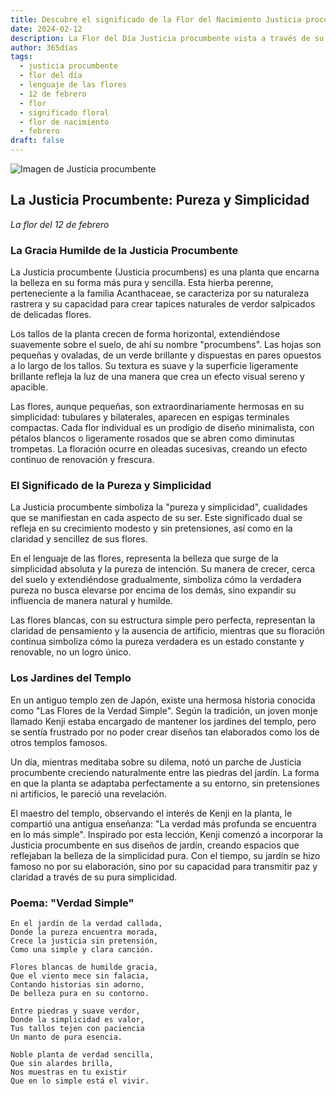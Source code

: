 ```yaml
---
title: Descubre el significado de la Flor del Nacimiento Justicia procumbente del 12 de febrero
date: 2024-02-12
description: La Flor del Día Justicia procumbente vista a través de su lenguaje floral e historias
author: 365días
tags:
  - justicia procumbente
  - flor del día
  - lenguaje de las flores
  - 12 de febrero
  - flor
  - significado floral
  - flor de nacimiento
  - febrero
draft: false
---
```


![Imagen de Justicia procumbente](https://cdn.pixabay.com/photo/2013/03/07/15/36/asperugo-procumbens-91224_1280.jpg#center)


## La Justicia Procumbente: Pureza y Simplicidad
*La flor del 12 de febrero*

### La Gracia Humilde de la Justicia Procumbente

La Justicia procumbente (Justicia procumbens) es una planta que encarna la belleza en su forma más pura y sencilla. Esta hierba perenne, perteneciente a la familia Acanthaceae, se caracteriza por su naturaleza rastrera y su capacidad para crear tapices naturales de verdor salpicados de delicadas flores.

Los tallos de la planta crecen de forma horizontal, extendiéndose suavemente sobre el suelo, de ahí su nombre "procumbens". Las hojas son pequeñas y ovaladas, de un verde brillante y dispuestas en pares opuestos a lo largo de los tallos. Su textura es suave y la superficie ligeramente brillante refleja la luz de una manera que crea un efecto visual sereno y apacible.

Las flores, aunque pequeñas, son extraordinariamente hermosas en su simplicidad: tubulares y bilaterales, aparecen en espigas terminales compactas. Cada flor individual es un prodigio de diseño minimalista, con pétalos blancos o ligeramente rosados que se abren como diminutas trompetas. La floración ocurre en oleadas sucesivas, creando un efecto continuo de renovación y frescura.

### El Significado de la Pureza y Simplicidad

La Justicia procumbente simboliza la "pureza y simplicidad", cualidades que se manifiestan en cada aspecto de su ser. Este significado dual se refleja en su crecimiento modesto y sin pretensiones, así como en la claridad y sencillez de sus flores.

En el lenguaje de las flores, representa la belleza que surge de la simplicidad absoluta y la pureza de intención. Su manera de crecer, cerca del suelo y extendiéndose gradualmente, simboliza cómo la verdadera pureza no busca elevarse por encima de los demás, sino expandir su influencia de manera natural y humilde.

Las flores blancas, con su estructura simple pero perfecta, representan la claridad de pensamiento y la ausencia de artificio, mientras que su floración continua simboliza cómo la pureza verdadera es un estado constante y renovable, no un logro único.

### Los Jardines del Templo

En un antiguo templo zen de Japón, existe una hermosa historia conocida como "Las Flores de la Verdad Simple". Según la tradición, un joven monje llamado Kenji estaba encargado de mantener los jardines del templo, pero se sentía frustrado por no poder crear diseños tan elaborados como los de otros templos famosos.

Un día, mientras meditaba sobre su dilema, notó un parche de Justicia procumbente creciendo naturalmente entre las piedras del jardín. La forma en que la planta se adaptaba perfectamente a su entorno, sin pretensiones ni artificios, le pareció una revelación.

El maestro del templo, observando el interés de Kenji en la planta, le compartió una antigua enseñanza: "La verdad más profunda se encuentra en lo más simple". Inspirado por esta lección, Kenji comenzó a incorporar la Justicia procumbente en sus diseños de jardín, creando espacios que reflejaban la belleza de la simplicidad pura. Con el tiempo, su jardín se hizo famoso no por su elaboración, sino por su capacidad para transmitir paz y claridad a través de su pura simplicidad.

### Poema: "Verdad Simple"

```
En el jardín de la verdad callada,
Donde la pureza encuentra morada,
Crece la justicia sin pretensión,
Como una simple y clara canción.

Flores blancas de humilde gracia,
Que el viento mece sin falacia,
Contando historias sin adorno,
De belleza pura en su contorno.

Entre piedras y suave verdor,
Donde la simplicidad es valor,
Tus tallos tejen con paciencia
Un manto de pura esencia.

Noble planta de verdad sencilla,
Que sin alardes brilla,
Nos muestras en tu existir
Que en lo simple está el vivir.
```